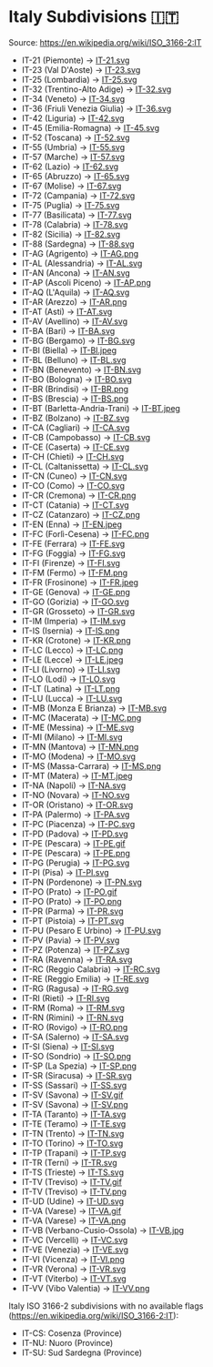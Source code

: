 # Italy Subdivisions 🇮🇹

Source: https://en.wikipedia.org/wiki/ISO_3166-2:IT

* IT-21 (Piemonte) -> [IT-21.svg](https://github.com/amckenna41/iso3166-flag-icons/blob/main/iso3166-2-icons/IT/IT-21.svg)
* IT-23 (Val D'Aoste) -> [IT-23.svg](https://github.com/amckenna41/iso3166-flag-icons/blob/main/iso3166-2-icons/IT/IT-23.svg)
* IT-25 (Lombardia) -> [IT-25.svg](https://github.com/amckenna41/iso3166-flag-icons/blob/main/iso3166-2-icons/IT/IT-25.svg)
* IT-32 (Trentino-Alto Adige) -> [IT-32.svg](https://github.com/amckenna41/iso3166-flag-icons/blob/main/iso3166-2-icons/IT/IT-32.svg)
* IT-34 (Veneto) -> [IT-34.svg](https://github.com/amckenna41/iso3166-flag-icons/blob/main/iso3166-2-icons/IT/IT-34.svg)
* IT-36 (Friuli Venezia Giulia) -> [IT-36.svg](https://github.com/amckenna41/iso3166-flag-icons/blob/main/iso3166-2-icons/IT/IT-36.svg)
* IT-42 (Liguria) -> [IT-42.svg](https://github.com/amckenna41/iso3166-flag-icons/blob/main/iso3166-2-icons/IT/IT-42.svg)
* IT-45 (Emilia-Romagna) -> [IT-45.svg](https://github.com/amckenna41/iso3166-flag-icons/blob/main/iso3166-2-icons/IT/IT-45.svg)
* IT-52 (Toscana) -> [IT-52.svg](https://github.com/amckenna41/iso3166-flag-icons/blob/main/iso3166-2-icons/IT/IT-52.svg)
* IT-55 (Umbria) -> [IT-55.svg](https://github.com/amckenna41/iso3166-flag-icons/blob/main/iso3166-2-icons/IT/IT-55.svg)
* IT-57 (Marche) -> [IT-57.svg](https://github.com/amckenna41/iso3166-flag-icons/blob/main/iso3166-2-icons/IT/IT-57.svg)
* IT-62 (Lazio) -> [IT-62.svg](https://github.com/amckenna41/iso3166-flag-icons/blob/main/iso3166-2-icons/IT/IT-62.svg)
* IT-65 (Abruzzo) -> [IT-65.svg](https://github.com/amckenna41/iso3166-flag-icons/blob/main/iso3166-2-icons/IT/IT-65.svg)
* IT-67 (Molise) -> [IT-67.svg](https://github.com/amckenna41/iso3166-flag-icons/blob/main/iso3166-2-icons/IT/IT-67.svg)
* IT-72 (Campania) -> [IT-72.svg](https://github.com/amckenna41/iso3166-flag-icons/blob/main/iso3166-2-icons/IT/IT-72.svg)
* IT-75 (Puglia) -> [IT-75.svg](https://github.com/amckenna41/iso3166-flag-icons/blob/main/iso3166-2-icons/IT/IT-75.svg)
* IT-77 (Basilicata) -> [IT-77.svg](https://github.com/amckenna41/iso3166-flag-icons/blob/main/iso3166-2-icons/IT/IT-77.svg)
* IT-78 (Calabria) -> [IT-78.svg](https://github.com/amckenna41/iso3166-flag-icons/blob/main/iso3166-2-icons/IT/IT-78.svg)
* IT-82 (Sicilia) -> [IT-82.svg](https://github.com/amckenna41/iso3166-flag-icons/blob/main/iso3166-2-icons/IT/IT-82.svg)
* IT-88 (Sardegna) -> [IT-88.svg](https://github.com/amckenna41/iso3166-flag-icons/blob/main/iso3166-2-icons/IT/IT-88.svg)
* IT-AG (Agrigento) -> [IT-AG.png](https://github.com/amckenna41/iso3166-flag-icons/blob/main/iso3166-2-icons/IT/IT-AG.png)
* IT-AL (Alessandria) -> [IT-AL.svg](https://github.com/amckenna41/iso3166-flag-icons/blob/main/iso3166-2-icons/IT/IT-AL.svg)
* IT-AN (Ancona) -> [IT-AN.svg](https://github.com/amckenna41/iso3166-flag-icons/blob/main/iso3166-2-icons/IT/IT-AN.svg)
* IT-AP (Ascoli Piceno) -> [IT-AP.png](https://github.com/amckenna41/iso3166-flag-icons/blob/main/iso3166-2-icons/IT/IT-AP.png)
* IT-AQ (L'Aquila) -> [IT-AQ.svg](https://github.com/amckenna41/iso3166-flag-icons/blob/main/iso3166-2-icons/IT/IT-AQ.svg)
* IT-AR (Arezzo) -> [IT-AR.png](https://github.com/amckenna41/iso3166-flag-icons/blob/main/iso3166-2-icons/IT/IT-AR.png)
* IT-AT (Asti) -> [IT-AT.svg](https://github.com/amckenna41/iso3166-flag-icons/blob/main/iso3166-2-icons/IT/IT-AT.svg)
* IT-AV (Avellino) -> [IT-AV.svg](https://github.com/amckenna41/iso3166-flag-icons/blob/main/iso3166-2-icons/IT/IT-AV.svg)
* IT-BA (Bari) -> [IT-BA.svg](https://github.com/amckenna41/iso3166-flag-icons/blob/main/iso3166-2-icons/IT/IT-BA.svg)
* IT-BG (Bergamo) -> [IT-BG.svg](https://github.com/amckenna41/iso3166-flag-icons/blob/main/iso3166-2-icons/IT/IT-BG.svg)
* IT-BI (Biella) -> [IT-BI.jpeg](https://github.com/amckenna41/iso3166-flag-icons/blob/main/iso3166-2-icons/IT/IT-BI.jpeg)
* IT-BL (Belluno) -> [IT-BL.svg](https://github.com/amckenna41/iso3166-flag-icons/blob/main/iso3166-2-icons/IT/IT-BL.svg)
* IT-BN (Benevento) -> [IT-BN.svg](https://github.com/amckenna41/iso3166-flag-icons/blob/main/iso3166-2-icons/IT/IT-BN.svg)
* IT-BO (Bologna) -> [IT-BO.svg](https://github.com/amckenna41/iso3166-flag-icons/blob/main/iso3166-2-icons/IT/IT-BO.svg)
* IT-BR (Brindisi) -> [IT-BR.png](https://github.com/amckenna41/iso3166-flag-icons/blob/main/iso3166-2-icons/IT/IT-BR.png)
* IT-BS (Brescia) -> [IT-BS.png](https://github.com/amckenna41/iso3166-flag-icons/blob/main/iso3166-2-icons/IT/IT-BS.png)
* IT-BT (Barletta-Andria-Trani) -> [IT-BT.jpeg](https://github.com/amckenna41/iso3166-flag-icons/blob/main/iso3166-2-icons/IT/IT-BT.jpeg)
* IT-BZ (Bolzano) -> [IT-BZ.svg](https://github.com/amckenna41/iso3166-flag-icons/blob/main/iso3166-2-icons/IT/IT-BZ.svg)
* IT-CA (Cagliari) -> [IT-CA.svg](https://github.com/amckenna41/iso3166-flag-icons/blob/main/iso3166-2-icons/IT/IT-CA.svg)
* IT-CB (Campobasso) -> [IT-CB.svg](https://github.com/amckenna41/iso3166-flag-icons/blob/main/iso3166-2-icons/IT/IT-CB.svg)
* IT-CE (Caserta) -> [IT-CE.svg](https://github.com/amckenna41/iso3166-flag-icons/blob/main/iso3166-2-icons/IT/IT-CE.svg)
* IT-CH (Chieti) -> [IT-CH.svg](https://github.com/amckenna41/iso3166-flag-icons/blob/main/iso3166-2-icons/IT/IT-CH.svg)
* IT-CL (Caltanissetta) -> [IT-CL.svg](https://github.com/amckenna41/iso3166-flag-icons/blob/main/iso3166-2-icons/IT/IT-CL.svg)
* IT-CN (Cuneo) -> [IT-CN.svg](https://github.com/amckenna41/iso3166-flag-icons/blob/main/iso3166-2-icons/IT/IT-CN.svg)
* IT-CO (Como) -> [IT-CO.svg](https://github.com/amckenna41/iso3166-flag-icons/blob/main/iso3166-2-icons/IT/IT-CO.svg)
* IT-CR (Cremona) -> [IT-CR.png](https://github.com/amckenna41/iso3166-flag-icons/blob/main/iso3166-2-icons/IT/IT-CR.png)
* IT-CT (Catania) -> [IT-CT.svg](https://github.com/amckenna41/iso3166-flag-icons/blob/main/iso3166-2-icons/IT/IT-CT.svg)
* IT-CZ (Catanzaro) -> [IT-CZ.png](https://github.com/amckenna41/iso3166-flag-icons/blob/main/iso3166-2-icons/IT/IT-CZ.png)
* IT-EN (Enna) -> [IT-EN.jpeg](https://github.com/amckenna41/iso3166-flag-icons/blob/main/iso3166-2-icons/IT/IT-EN.jpeg)
* IT-FC (Forlì-Cesena) -> [IT-FC.png](https://github.com/amckenna41/iso3166-flag-icons/blob/main/iso3166-2-icons/IT/IT-FC.png)
* IT-FE (Ferrara) -> [IT-FE.svg](https://github.com/amckenna41/iso3166-flag-icons/blob/main/iso3166-2-icons/IT/IT-FE.svg)
* IT-FG (Foggia) -> [IT-FG.svg](https://github.com/amckenna41/iso3166-flag-icons/blob/main/iso3166-2-icons/IT/IT-FG.svg)
* IT-FI (Firenze) -> [IT-FI.svg](https://github.com/amckenna41/iso3166-flag-icons/blob/main/iso3166-2-icons/IT/IT-FI.svg)
* IT-FM (Fermo) -> [IT-FM.png](https://github.com/amckenna41/iso3166-flag-icons/blob/main/iso3166-2-icons/IT/IT-FM.png)
* IT-FR (Frosinone) -> [IT-FR.jpeg](https://github.com/amckenna41/iso3166-flag-icons/blob/main/iso3166-2-icons/IT/IT-FR.jpeg)
* IT-GE (Genova) -> [IT-GE.png](https://github.com/amckenna41/iso3166-flag-icons/blob/main/iso3166-2-icons/IT/IT-GE.png)
* IT-GO (Gorizia) -> [IT-GO.svg](https://github.com/amckenna41/iso3166-flag-icons/blob/main/iso3166-2-icons/IT/IT-GO.svg)
* IT-GR (Grosseto) -> [IT-GR.svg](https://github.com/amckenna41/iso3166-flag-icons/blob/main/iso3166-2-icons/IT/IT-GR.svg)
* IT-IM (Imperia) -> [IT-IM.svg](https://github.com/amckenna41/iso3166-flag-icons/blob/main/iso3166-2-icons/IT/IT-IM.svg)
* IT-IS (Isernia) -> [IT-IS.png](https://github.com/amckenna41/iso3166-flag-icons/blob/main/iso3166-2-icons/IT/IT-IS.png)
* IT-KR (Crotone) -> [IT-KR.png](https://github.com/amckenna41/iso3166-flag-icons/blob/main/iso3166-2-icons/IT/IT-KR.png)
* IT-LC (Lecco) -> [IT-LC.png](https://github.com/amckenna41/iso3166-flag-icons/blob/main/iso3166-2-icons/IT/IT-LC.png)
* IT-LE (Lecce) -> [IT-LE.jpeg](https://github.com/amckenna41/iso3166-flag-icons/blob/main/iso3166-2-icons/IT/IT-LE.jpeg)
* IT-LI (Livorno) -> [IT-LI.svg](https://github.com/amckenna41/iso3166-flag-icons/blob/main/iso3166-2-icons/IT/IT-LI.svg)
* IT-LO (Lodi) -> [IT-LO.svg](https://github.com/amckenna41/iso3166-flag-icons/blob/main/iso3166-2-icons/IT/IT-LO.svg)
* IT-LT (Latina) -> [IT-LT.png](https://github.com/amckenna41/iso3166-flag-icons/blob/main/iso3166-2-icons/IT/IT-LT.png)
* IT-LU (Lucca) -> [IT-LU.svg](https://github.com/amckenna41/iso3166-flag-icons/blob/main/iso3166-2-icons/IT/IT-LU.svg)
* IT-MB (Monza E Brianza) -> [IT-MB.svg](https://github.com/amckenna41/iso3166-flag-icons/blob/main/iso3166-2-icons/IT/IT-MB.svg)
* IT-MC (Macerata) -> [IT-MC.png](https://github.com/amckenna41/iso3166-flag-icons/blob/main/iso3166-2-icons/IT/IT-MC.png)
* IT-ME (Messina) -> [IT-ME.svg](https://github.com/amckenna41/iso3166-flag-icons/blob/main/iso3166-2-icons/IT/IT-ME.svg)
* IT-MI (Milano) -> [IT-MI.svg](https://github.com/amckenna41/iso3166-flag-icons/blob/main/iso3166-2-icons/IT/IT-MI.svg)
* IT-MN (Mantova) -> [IT-MN.png](https://github.com/amckenna41/iso3166-flag-icons/blob/main/iso3166-2-icons/IT/IT-MN.png)
* IT-MO (Modena) -> [IT-MO.svg](https://github.com/amckenna41/iso3166-flag-icons/blob/main/iso3166-2-icons/IT/IT-MO.svg)
* IT-MS (Massa-Carrara) -> [IT-MS.png](https://github.com/amckenna41/iso3166-flag-icons/blob/main/iso3166-2-icons/IT/IT-MS.png)
* IT-MT (Matera) -> [IT-MT.jpeg](https://github.com/amckenna41/iso3166-flag-icons/blob/main/iso3166-2-icons/IT/IT-MT.jpeg)
* IT-NA (Napoli) -> [IT-NA.svg](https://github.com/amckenna41/iso3166-flag-icons/blob/main/iso3166-2-icons/IT/IT-NA.svg)
* IT-NO (Novara) -> [IT-NO.svg](https://github.com/amckenna41/iso3166-flag-icons/blob/main/iso3166-2-icons/IT/IT-NO.svg)
* IT-OR (Oristano) -> [IT-OR.svg](https://github.com/amckenna41/iso3166-flag-icons/blob/main/iso3166-2-icons/IT/IT-OR.svg)
* IT-PA (Palermo) -> [IT-PA.svg](https://github.com/amckenna41/iso3166-flag-icons/blob/main/iso3166-2-icons/IT/IT-PA.svg)
* IT-PC (Piacenza) -> [IT-PC.svg](https://github.com/amckenna41/iso3166-flag-icons/blob/main/iso3166-2-icons/IT/IT-PC.svg)
* IT-PD (Padova) -> [IT-PD.svg](https://github.com/amckenna41/iso3166-flag-icons/blob/main/iso3166-2-icons/IT/IT-PD.svg)
* IT-PE (Pescara) -> [IT-PE.gif](https://github.com/amckenna41/iso3166-flag-icons/blob/main/iso3166-2-icons/IT/IT-PE.gif)
* IT-PE (Pescara) -> [IT-PE.png](https://github.com/amckenna41/iso3166-flag-icons/blob/main/iso3166-2-icons/IT/IT-PE.png)
* IT-PG (Perugia) -> [IT-PG.svg](https://github.com/amckenna41/iso3166-flag-icons/blob/main/iso3166-2-icons/IT/IT-PG.svg)
* IT-PI (Pisa) -> [IT-PI.svg](https://github.com/amckenna41/iso3166-flag-icons/blob/main/iso3166-2-icons/IT/IT-PI.svg)
* IT-PN (Pordenone) -> [IT-PN.svg](https://github.com/amckenna41/iso3166-flag-icons/blob/main/iso3166-2-icons/IT/IT-PN.svg)
* IT-PO (Prato) -> [IT-PO.gif](https://github.com/amckenna41/iso3166-flag-icons/blob/main/iso3166-2-icons/IT/IT-PO.gif)
* IT-PO (Prato) -> [IT-PO.png](https://github.com/amckenna41/iso3166-flag-icons/blob/main/iso3166-2-icons/IT/IT-PO.png)
* IT-PR (Parma) -> [IT-PR.svg](https://github.com/amckenna41/iso3166-flag-icons/blob/main/iso3166-2-icons/IT/IT-PR.svg)
* IT-PT (Pistoia) -> [IT-PT.svg](https://github.com/amckenna41/iso3166-flag-icons/blob/main/iso3166-2-icons/IT/IT-PT.svg)
* IT-PU (Pesaro E Urbino) -> [IT-PU.svg](https://github.com/amckenna41/iso3166-flag-icons/blob/main/iso3166-2-icons/IT/IT-PU.svg)
* IT-PV (Pavia) -> [IT-PV.svg](https://github.com/amckenna41/iso3166-flag-icons/blob/main/iso3166-2-icons/IT/IT-PV.svg)
* IT-PZ (Potenza) -> [IT-PZ.svg](https://github.com/amckenna41/iso3166-flag-icons/blob/main/iso3166-2-icons/IT/IT-PZ.svg)
* IT-RA (Ravenna) -> [IT-RA.svg](https://github.com/amckenna41/iso3166-flag-icons/blob/main/iso3166-2-icons/IT/IT-RA.svg)
* IT-RC (Reggio Calabria) -> [IT-RC.svg](https://github.com/amckenna41/iso3166-flag-icons/blob/main/iso3166-2-icons/IT/IT-RC.svg)
* IT-RE (Reggio Emilia) -> [IT-RE.svg](https://github.com/amckenna41/iso3166-flag-icons/blob/main/iso3166-2-icons/IT/IT-RE.svg)
* IT-RG (Ragusa) -> [IT-RG.svg](https://github.com/amckenna41/iso3166-flag-icons/blob/main/iso3166-2-icons/IT/IT-RG.svg)
* IT-RI (Rieti) -> [IT-RI.svg](https://github.com/amckenna41/iso3166-flag-icons/blob/main/iso3166-2-icons/IT/IT-RI.svg)
* IT-RM (Roma) -> [IT-RM.svg](https://github.com/amckenna41/iso3166-flag-icons/blob/main/iso3166-2-icons/IT/IT-RM.svg)
* IT-RN (Rimini) -> [IT-RN.svg](https://github.com/amckenna41/iso3166-flag-icons/blob/main/iso3166-2-icons/IT/IT-RN.svg)
* IT-RO (Rovigo) -> [IT-RO.png](https://github.com/amckenna41/iso3166-flag-icons/blob/main/iso3166-2-icons/IT/IT-RO.png)
* IT-SA (Salerno) -> [IT-SA.svg](https://github.com/amckenna41/iso3166-flag-icons/blob/main/iso3166-2-icons/IT/IT-SA.svg)
* IT-SI (Siena) -> [IT-SI.svg](https://github.com/amckenna41/iso3166-flag-icons/blob/main/iso3166-2-icons/IT/IT-SI.svg)
* IT-SO (Sondrio) -> [IT-SO.png](https://github.com/amckenna41/iso3166-flag-icons/blob/main/iso3166-2-icons/IT/IT-SO.png)
* IT-SP (La Spezia) -> [IT-SP.png](https://github.com/amckenna41/iso3166-flag-icons/blob/main/iso3166-2-icons/IT/IT-SP.png)
* IT-SR (Siracusa) -> [IT-SR.svg](https://github.com/amckenna41/iso3166-flag-icons/blob/main/iso3166-2-icons/IT/IT-SR.svg)
* IT-SS (Sassari) -> [IT-SS.svg](https://github.com/amckenna41/iso3166-flag-icons/blob/main/iso3166-2-icons/IT/IT-SS.svg)
* IT-SV (Savona) -> [IT-SV.gif](https://github.com/amckenna41/iso3166-flag-icons/blob/main/iso3166-2-icons/IT/IT-SV.gif)
* IT-SV (Savona) -> [IT-SV.png](https://github.com/amckenna41/iso3166-flag-icons/blob/main/iso3166-2-icons/IT/IT-SV.png)
* IT-TA (Taranto) -> [IT-TA.svg](https://github.com/amckenna41/iso3166-flag-icons/blob/main/iso3166-2-icons/IT/IT-TA.svg)
* IT-TE (Teramo) -> [IT-TE.svg](https://github.com/amckenna41/iso3166-flag-icons/blob/main/iso3166-2-icons/IT/IT-TE.svg)
* IT-TN (Trento) -> [IT-TN.svg](https://github.com/amckenna41/iso3166-flag-icons/blob/main/iso3166-2-icons/IT/IT-TN.svg)
* IT-TO (Torino) -> [IT-TO.svg](https://github.com/amckenna41/iso3166-flag-icons/blob/main/iso3166-2-icons/IT/IT-TO.svg)
* IT-TP (Trapani) -> [IT-TP.svg](https://github.com/amckenna41/iso3166-flag-icons/blob/main/iso3166-2-icons/IT/IT-TP.svg)
* IT-TR (Terni) -> [IT-TR.svg](https://github.com/amckenna41/iso3166-flag-icons/blob/main/iso3166-2-icons/IT/IT-TR.svg)
* IT-TS (Trieste) -> [IT-TS.svg](https://github.com/amckenna41/iso3166-flag-icons/blob/main/iso3166-2-icons/IT/IT-TS.svg)
* IT-TV (Treviso) -> [IT-TV.gif](https://github.com/amckenna41/iso3166-flag-icons/blob/main/iso3166-2-icons/IT/IT-TV.gif)
* IT-TV (Treviso) -> [IT-TV.png](https://github.com/amckenna41/iso3166-flag-icons/blob/main/iso3166-2-icons/IT/IT-TV.png)
* IT-UD (Udine) -> [IT-UD.svg](https://github.com/amckenna41/iso3166-flag-icons/blob/main/iso3166-2-icons/IT/IT-UD.svg)
* IT-VA (Varese) -> [IT-VA.gif](https://github.com/amckenna41/iso3166-flag-icons/blob/main/iso3166-2-icons/IT/IT-VA.gif)
* IT-VA (Varese) -> [IT-VA.png](https://github.com/amckenna41/iso3166-flag-icons/blob/main/iso3166-2-icons/IT/IT-VA.png)
* IT-VB (Verbano-Cusio-Ossola) -> [IT-VB.jpg](https://github.com/amckenna41/iso3166-flag-icons/blob/main/iso3166-2-icons/IT/IT-VB.jpg)
* IT-VC (Vercelli) -> [IT-VC.svg](https://github.com/amckenna41/iso3166-flag-icons/blob/main/iso3166-2-icons/IT/IT-VC.svg)
* IT-VE (Venezia) -> [IT-VE.svg](https://github.com/amckenna41/iso3166-flag-icons/blob/main/iso3166-2-icons/IT/IT-VE.svg)
* IT-VI (Vicenza) -> [IT-VI.png](https://github.com/amckenna41/iso3166-flag-icons/blob/main/iso3166-2-icons/IT/IT-VI.png)
* IT-VR (Verona) -> [IT-VR.svg](https://github.com/amckenna41/iso3166-flag-icons/blob/main/iso3166-2-icons/IT/IT-VR.svg)
* IT-VT (Viterbo) -> [IT-VT.svg](https://github.com/amckenna41/iso3166-flag-icons/blob/main/iso3166-2-icons/IT/IT-VT.svg)
* IT-VV (Vibo Valentia) -> [IT-VV.png](https://github.com/amckenna41/iso3166-flag-icons/blob/main/iso3166-2-icons/IT/IT-VV.png)

Italy ISO 3166-2 subdivisions with no available flags (https://en.wikipedia.org/wiki/ISO_3166-2:IT):

* IT-CS: Cosenza (Province)
* IT-NU: Nuoro (Province)
* IT-SU: Sud Sardegna (Province)